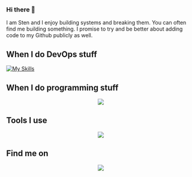 ### Hi there 👋

I am Sten and I enjoy building systems and breaking them. You can often find me building something. I promise to try and be better about adding code to my Github publicly as well. 



## When I do DevOps stuff

[![My Skills](https://skillicons.dev/icons?i=aws,gcp,gitlab,bash,docker,vim,linux,redhat,ubuntu,nginx,mysql,rabbitmq,kafka,redis,windows,flask,cloudflare&perline=9)](https://skillicons.dev)

## When I do programming stuff

<p align="center">
  <a href="https://skillicons.dev">
    <img src="https://skillicons.dev/icons?i=cs,clojure,c,go, py,lua, regex, java, js ,css, html " />
  </a>
</p>

## Tools I use

<p align="center">
  <a href="https://skillicons.dev">
    <img src="https://skillicons.dev/icons?i=vscode,stackoverflow, postman,figma, " />
  </a>
</p>

## Find me on

<p align="center">
  <a href="https://www.linkedin.com/in/stenleinasaar/">
    <img src="https://skillicons.dev/icons?i=linkedin " />
  </a>
</p>


<!--
**StenLeinasaar/StenLeinasaar** is a ✨ _special_ ✨ repository because its `README.md` (this file) appears on your GitHub profile.

Here are some ideas to get you started:

- 🔭 I’m currently working on ...
- 🌱 I’m currently learning ...
- 👯 I’m looking to collaborate on ...
- 🤔 I’m looking for help with ...
- 💬 Ask me about ...
- 📫 How to reach me: ...
- 😄 Pronouns: ...
- ⚡ Fun fact: ...
-->
